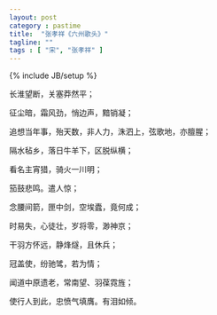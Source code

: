 ```yaml
---
layout: post
category : pastime
title:  "张孝祥《六州歌头》"
tagline: ""
tags : [ "宋", "张孝祥" ] 
---
```

{% include JB/setup %}

长淮望断，关塞莽然平；

征尘暗，霜风劲，悄边声，黯销凝；

追想当年事，殆天数，非人力，洙泗上，弦歌地，亦膻腥；

隔水毡乡，落日牛羊下，区脱纵横；

看名主宵猎，骑火一川明；

笳鼓悲鸣。遣人惊；

念腰间箭，匣中剑，空埃蠹，竟何成；

时易失，心徒壮，岁将零，渺神京；

干羽方怀远，静烽燧，且休兵；

冠盖使，纷驰骘，若为情；

闻道中原遗老，常南望、羽葆霓旌；

使行人到此，忠愤气填膺。有泪如倾。
